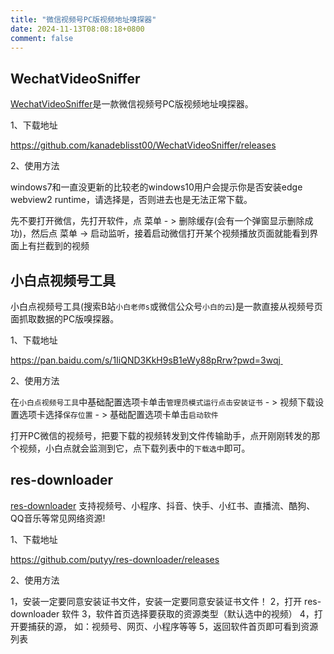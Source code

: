 ```yaml
---
title: "微信视频号PC版视频地址嗅探器"
date: 2024-11-13T08:08:18+0800
comment: false
---
```


## WechatVideoSniffer

[WechatVideoSniffer](https://github.com/kanadeblisst00/WechatVideoSniffer)是一款微信视频号PC版视频地址嗅探器。

1、下载地址

https://github.com/kanadeblisst00/WechatVideoSniffer/releases

2、使用方法

windows7和一直没更新的比较老的windows10用户会提示你是否安装edge webview2 runtime，请选择是，否则进去也是无法正常下载。

先不要打开微信，先打开软件，点 菜单 - > 删除缓存(会有一个弹窗显示删除成功)，然后点 菜单 -> 启动监听，接着启动微信打开某个视频播放页面就能看到界面上有拦截到的视频

## 小白点视频号工具

小白点视频号工具(搜索B站`小白老师s`或微信公众号`小白的云`)是一款直接从视频号页面抓取数据的PC版嗅探器。

1、下载地址

https://pan.baidu.com/s/1IiQND3KkH9sB1eWy88pRrw?pwd=3wqj 

2、使用方法

在`小白点视频号工具`中基础配置选项卡单击`管理员模式运行点击安装证书` - > 视频下载设置选项卡选择`保存位置` - > 基础配置选项卡单击`启动软件`
 
打开PC微信的视频号，把要下载的视频转发到文件传输助手，点开刚刚转发的那个视频，小白点就会监测到它，点下载列表中的`下载选中`即可。

## res-downloader

[res-downloader](https://github.com/putyy/res-downloader) 支持视频号、小程序、抖音、快手、小红书、直播流、酷狗、QQ音乐等常见网络资源!

1、下载地址

https://github.com/putyy/res-downloader/releases

2、使用方法

1，安装一定要同意安装证书文件，安装一定要同意安装证书文件！
2，打开 res-downloader 软件
3，软件首页选择要获取的资源类型（默认选中的视频）
4，打开要捕获的源， 如：视频号、网页、小程序等等
5，返回软件首页即可看到资源列表